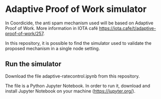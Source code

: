 # Adaptive Proof of Work simulator

In Coordicide, the anti spam mechanism used will be based on Adaptive Proof of Work. More information in IOTA café https://iota.cafe/t/adaptive-proof-of-work/257.

In this repository, it is possible to find the simulator used to validate the proposed mechanism in a single node setting.

## Run the simulator

Download the file adaptive-ratecontrol.ipynb from this repository.

The file is a Python Jupyter Notebook. In order to run it, download and install Jupyter Notebook on your machine (https://jupyter.org/).
